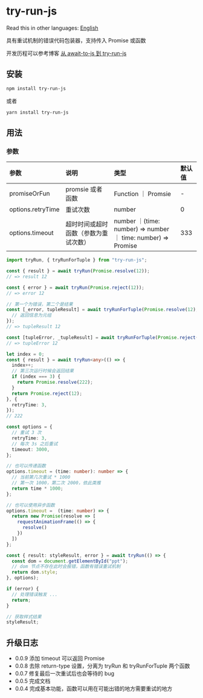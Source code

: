 # try-run-js

Read this in other languages:
[English](https://github.com/wsafight/try-run-js/blob/main/README.EN.md)

具有重试机制的错误代码包装器，支持传入 Promise 或函数

开发历程可以参考博客
[从 await-to-js 到 try-run-js](https://github.com/wsafight/personBlog/issues/52)

## 安装

```bash
npm install try-run-js
```

或者

```bash
yarn install try-run-js
```

## 用法

### 参数

| 参数                 | 说明                 | 类型                 | 默认值                      |
| :----------------- | :----------------- | :----------------- | :----------------------- |
| promiseOrFun       | promsie 或者函数       | Function ｜ Promsie | -                        |
| options.retryTime  | 重试次数               | number             | 0                        |
| options.timeout    | 超时时间或超时函数（参数为重试次数） | number  ｜(time: number) => number  ｜ time: number) => Promise<any>  | 333 |

```ts
import tryRun, { tryRunForTuple } from "try-run-js";

const { result } = await tryRun(Promise.resolve(12));
// => result 12

const { error } = await tryRun(Promise.reject(12));
// => error 12

// 第一个为错误，第二个是结果
const [_error, tupleResult] = await tryRunForTuple(Promise.resolve(12), {
  // 返回信息为元组
});
// => tupleResult 12

const [tupleError, _tupleResult] = await tryRunForTuple(Promise.reject(12));
// => tupleError 12
```

```ts
let index = 0;
const { result } = await tryRun<any>(() => {
  index++;
  // 第三次运行时候会返回结果
  if (index === 3) {
    return Promise.resolve(222);
  }
  return Promise.reject(12);
}, {
  retryTime: 3,
});
// 222

const options = {
  // 重试 3 次
  retryTime: 3,
  // 每次 3s 之后重试
  timeout: 3000,
};

// 也可以传递函数
options.timeout = (time: number): number => {
  // 当前第几次重试 * 1000
  // 第一次 1000，第二次 2000，依此类推
  return time * 1000;
};

// 也可以使用异步函数
options.timeout =  (time: number) => {
  return new Promise(resolve => [
    requestAnimationFrame(() => {
      resolve()
    })
  ])
};

const { result: styleResult, error } = await tryRun(() => {
  const dom = document.getElementById("ppt");
  // dom 节点不存在此时会报错，函数有错误重试机制
  return dom.style;
}, options);

if (error) {
  // 处理错误触发 ...
  return;
}

// 获取样式结果
styleResult;
```

## 升级日志
- 0.0.9 添加 timeout 可以返回 Promise
- 0.0.8 去除 return-type 设置，分离为 tryRun 和 tryRunForTuple 两个函数
- 0.0.7 修复最后一次重试后也会等待的 bug
- 0.0.5 完成文档
- 0.0.4 完成基本功能，函数可以用在可能出错的地方需要重试的地方
